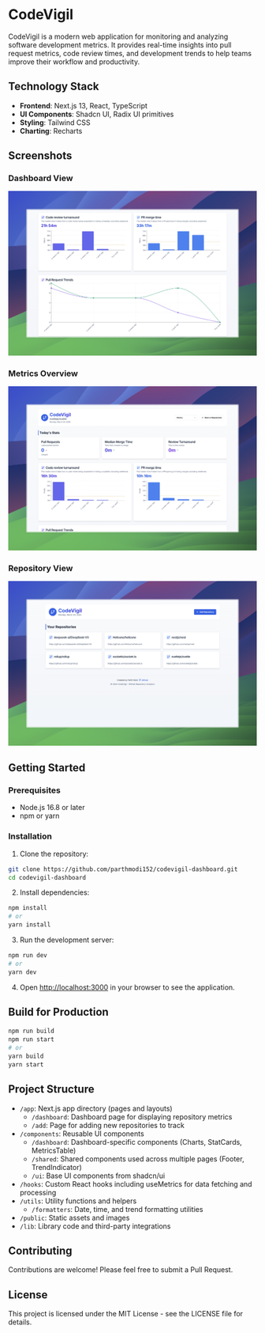 # CodeVigil

CodeVigil is a modern web application for monitoring and analyzing software development metrics. It provides real-time insights into pull request metrics, code review times, and development trends to help teams improve their workflow and productivity.

## Technology Stack

- **Frontend**: Next.js 13, React, TypeScript
- **UI Components**: Shadcn UI, Radix UI primitives
- **Styling**: Tailwind CSS
- **Charting**: Recharts

## Screenshots

### Dashboard View
![Dashboard View](./public/CodeVigil.jpeg)

### Metrics Overview
![Metrics Overview](./public/CodeVigil%20·%2012.03am%20·%2003-24.jpeg)

### Repository View
![Repository View](./public/CodeVigil%20·%2012.04am%20·%2003-24.jpeg)

## Getting Started

### Prerequisites

- Node.js 16.8 or later
- npm or yarn

### Installation

1. Clone the repository:
```bash
git clone https://github.com/parthmodi152/codevigil-dashboard.git
cd codevigil-dashboard
```

2. Install dependencies:
```bash
npm install
# or
yarn install
```

3. Run the development server:
```bash
npm run dev
# or
yarn dev
```

4. Open [http://localhost:3000](http://localhost:3000) in your browser to see the application.

## Build for Production

```bash
npm run build
npm run start
# or
yarn build
yarn start
```

## Project Structure

- `/app`: Next.js app directory (pages and layouts)
  - `/dashboard`: Dashboard page for displaying repository metrics
  - `/add`: Page for adding new repositories to track
- `/components`: Reusable UI components
  - `/dashboard`: Dashboard-specific components (Charts, StatCards, MetricsTable)
  - `/shared`: Shared components used across multiple pages (Footer, TrendIndicator)
  - `/ui`: Base UI components from shadcn/ui
- `/hooks`: Custom React hooks including useMetrics for data fetching and processing
- `/utils`: Utility functions and helpers
  - `/formatters`: Date, time, and trend formatting utilities
- `/public`: Static assets and images
- `/lib`: Library code and third-party integrations

## Contributing

Contributions are welcome! Please feel free to submit a Pull Request.

## License

This project is licensed under the MIT License - see the LICENSE file for details. 